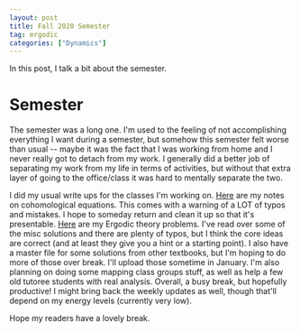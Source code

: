 ```yaml
---
layout: post
title: Fall 2020 Semester
tag: ergodic
categories: ["Dynamics"]
---
```


In this post, I talk a bit about the semester.

# Semester

The semester was a long one. I'm used to the feeling of not accomplishing everything I want during a semester, but somehow this semester felt worse than usual -- maybe it was the fact that I was working from home and I never really got to detach from my work. I generally did a better job of separating my work from my life in terms of activities, but without that extra layer of going to the office/class it was hard to mentally separate the two.

I did my usual write ups for the classes I'm working on. [Here](/files/cohomologicalequations.pdf) are my notes on cohomological equations. This comes with a warning of a LOT of typos and mistakes. I hope to someday return and clean it up so that it's presentable. [Here](/files/MA_7221.pdf) are my Ergodic theory problems. I've read over some of the misc solutions and there are plenty of typos, but I think the core ideas are correct (and at least they give you a hint or a starting point). I also have a master file for some solutions from other textbooks, but I'm hoping to do more of those over break. I'll upload those sometime in January. I'm also planning on doing some mapping class groups stuff, as well as help a few old tutoree students with real analysis. Overall, a busy break, but hopefully productive! I might bring back the weekly updates as well, though that'll depend on my energy levels (currently very low).

Hope my readers have a lovely break.
